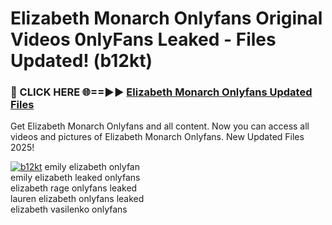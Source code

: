 # Elizabeth Monarch Onlyfans Original Videos 0nlyFans Leaked - Files Updated! (b12kt)

<h3>🔴 CLICK HERE 🌐==►► <a href="https://tinyurl.com/ms9xzufz" rel="nofollow">Elizabeth Monarch Onlyfans Updated Files</a></h3>

Get Elizabeth Monarch Onlyfans and all content. Now you can access all videos and pictures of Elizabeth Monarch Onlyfans. New Updated Files 2025!

[![b12kt](https://i.imgur.com/ppqm5kG.gif)](https://tinyurl.com/ms9xzufz)
emily elizabeth onlyfan<br>
emily elizabeth leaked onlyfans<br>
elizabeth rage onlyfans leaked<br>
lauren elizabeth onlyfans leaked<br>
elizabeth vasilenko onlyfans